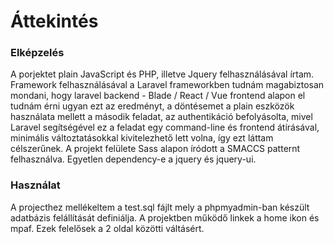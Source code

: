 # Áttekintés

### Elképzelés
A porjektet plain JavaScript és PHP, illetve Jquery felhasználásával írtam. Framework felhasználásával a Laravel frameworkben tudnám magabiztosan mondani, hogy laravel backend - Blade / React / Vue frontend alapon el tudnám érni ugyan ezt az eredményt, a döntésemet a plain eszközök használata mellett a második feladat, az authentikáció befolyásolta, mivel Laravel segítségével ez a feladat egy command-line és frontend átírásával, minimális változtatásokkal kivitelezhető lett volna, így ezt láttam célszerűnek.  A projekt felülete Sass alapon íródott a SMACCS patternt felhasználva. Egyetlen dependency-e a jquery és jquery-ui.
### Használat
A projecthez mellékeltem a test.sql fájlt mely a phpmyadmin-ban készült adatbázis felállítását definiálja.
A projektben működő linkek a home ikon és mpaf. Ezek felelősek a 2 oldal közötti váltásért.
